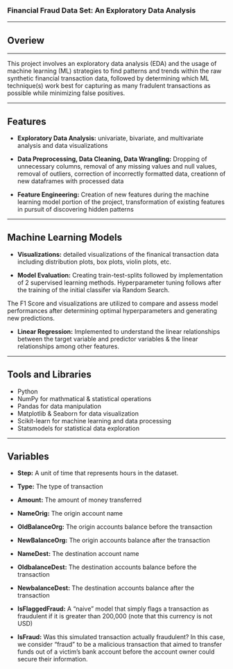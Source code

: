 ### Financial Fraud Data Set: An Exploratory Data Analysis
___

## Overiew
___
This project involves an exploratory data analysis (EDA) and the usage of machine learning (ML) strategies to find patterns and trends within the raw synthetic financial transaction data, followed by determining which ML technique(s) work best for capturing as many fradulent transactions as possible while minimizing false positives.

___

## Features

* **Exploratory Data Analysis:** univariate, bivariate, and multivariate analysis and data visualizations

* **Data Preprocessing, Data Cleaning, Data Wrangling:** Dropping of unnecessary columns, removal of any missing values and null values, removal of outliers, correction of incorrectly formatted data, creationn of new dataframes with processed data

* **Feature Engineering:** Creation of new features during the machine learning model portion  of the project, transformation of existing features in pursuit of discovering hidden patterns

___

## Machine Learning Models

* **Visualizations:** detailed visualizations of the finanical transaction data including distribution plots, box plots, violin plots, etc.

* **Model Evaluation:** Creating train-test-splits followed by implementation of 2 supervised learning methods. Hyperparameter tuning follows after the training  of the initial classifer via Random Search.

The F1 Score and visualizations are utilized to compare and assess model performances after determining optimal hyperparameters and generating new predictions.

* **Linear Regression:** Implemented to understand the linear relationships between the target variable and predictor variables & the linear relationships among other features.

___
## Tools and Libraries

* Python
* NumPy for mathmatical & statistical operations
* Pandas for data manipulation
* Matplotlib & Seaborn for data visualization
* Scikit-learn for machine learning and data processing
* Statsmodels for statistical data exploration

___
## Variables

* **Step:** A unit of time that represents hours in the dataset.

* **Type:** The type of transaction 

* **Amount:** The amount of money transferred 

* **NameOrig:** The origin account name

* **OldBalanceOrg:** The origin accounts balance before the transaction 

* **NewBalanceOrg:** The origin accounts balance after the transaction 

* **NameDest:** The destination account name 

* **OldbalanceDest:** The destination accounts balance before the transaction 

* **NewbalanceDest:** The destination accounts balance after the transaction 

* **IsFlaggedFraud:** A “naive” model that simply flags a transaction as fraudulent if it is greater than 200,000 (note that this currency is not USD) 

* **IsFraud:** Was this simulated transaction actually fraudulent? In this case, we consider “fraud” to be a malicious transaction that aimed to transfer funds out of a victim’s bank account before the account owner could secure their information. 
